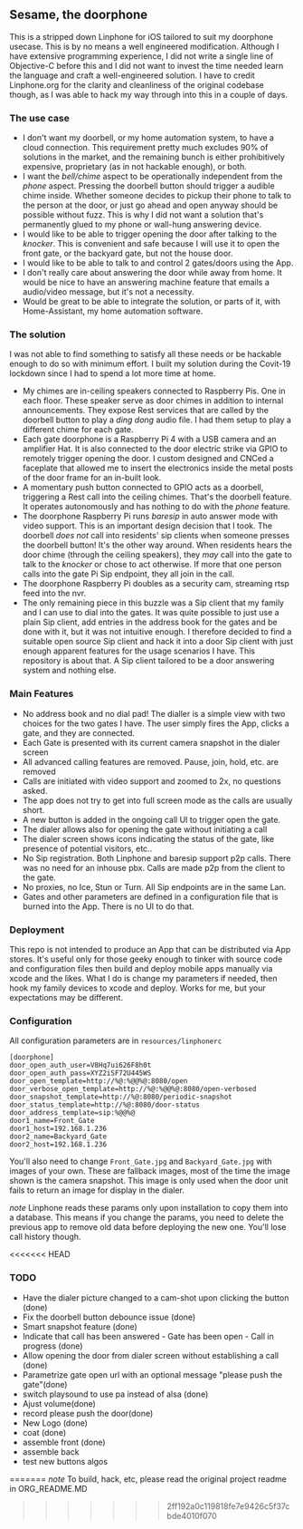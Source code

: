 ##  Sesame, the doorphone

This is a stripped down Linphone for iOS tailored to suit my doorphone usecase. This is by no means a well engineered modification. Although I have extensive programming experience, I did not write a single line of Objective-C before this and I did not want to invest the time needed learn the language and craft a well-engineered solution. I have to credit Linphone.org for the clarity and cleanliness of the original codebase though, as I was able to hack my way through into this in a couple of days.

### The use case
- I don't want my doorbell, or my home automation system, to have a cloud connection. This requirement pretty much excludes 90% of  solutions in the market, and the remaining bunch is either prohibitively expensive, proprietary (as in not hackable enough), or both.
- I want the _bell/chime_ aspect to be operationally independent from the _phone_ aspect. Pressing the doorbell button should trigger a audible chime inside. Whether someone decides to pickup their phone to talk to the person at the door, or just go ahead and open anyway should be possible without fuzz. This is why I did not want a solution that's permanently glued to my phone or wall-hung answering device.   
- I would like to be able to trigger opening the door after talking to the _knocker_. This is convenient and safe because I will use it to open the front gate, or the backyard gate, but not the house door.
- I would like to be able to talk to and control 2 gates/doors using the App.
- I don't really care about answering the door while away from home. It would be nice to have an answering machine feature that emails a audio/video message, but it's not a necessity.
- Would be great to be able to integrate the solution, or parts of it, with Home-Assistant, my home automation software.

### The solution
I was not able to find something to satisfy all these needs or be hackable enough to do so with minimum effort. I built my solution during the Covit-19 lockdown since I had to spend a lot more time at home.
- My chimes are in-ceiling speakers connected to Raspberry Pis. One in each floor. These speaker serve as door chimes in addition to internal announcements. They expose Rest services that are called by the doorbell button to play a _ding dong_ audio file. I had them setup to play a different chime for each gate.
- Each gate doorphone is a Raspberry Pi 4 with a USB camera and an amplifier Hat. It is also connected to the door electric strike via GPIO to remotely trigger opening the door. I custom designed and CNCed a faceplate that allowed me to insert the electronics inside the metal posts of the door frame for an in-built look.
- A momentary push button connected to GPIO acts as a doorbell, triggering a Rest call into the ceiling chimes. That's the doorbell feature. It operates autonomously and has nothing to do with the _phone_ feature.
- The doorphone Raspberry Pi runs _baresip_ in auto answer mode with video support. This is an important design decision that I took. The doorbell _does not_ call into residents' sip clients when someone presses the doorbell button! It's the other way around. When residents hears the door chime (through the ceiling speakers), they _may_ call into the gate to talk to the _knocker_ or chose to act otherwise. If more that one person calls into the gate Pi Sip endpoint, they all join in the call.
- The doorphone Raspberry Pi doubles as a security cam, streaming rtsp feed into the nvr.
- The only remaining piece in this buzzle was a Sip client that my family and I can use to dial into the gates. It was quite possible to just use a plain Sip client, add entries in the address book for the gates and be done with it, but it was not intuitive enough. I therefore decided to find a suitable open source Sip client and hack it into a door Sip client with just enough apparent features for the usage scenarios I have. This repository is about that. A Sip client tailored to be a door answering system and nothing else.

### Main Features
- No address book and no dial pad! The dialler is a simple view with two choices for the two gates I have. The user simply fires the App, clicks a gate, and they are connected.
- Each Gate is presented with its current camera snapshot in the dialer screen
- All advanced calling features are removed. Pause, join, hold, etc. are removed
- Calls are initiated with video support and zoomed to 2x, no questions asked.
- The app does not try to get into full screen mode as the calls are usually short.
- A new button is added in the ongoing call UI to trigger open the gate.
- The dialer allows also for opening the gate without initiating a call
- The dialer screen shows icons indicating the status of the gate, like presence of potential visitors, etc..
- No Sip registration. Both Linphone and baresip support p2p calls. There was no need for an inhouse pbx. Calls are made p2p from the client to the gate. 
- No proxies, no Ice, Stun or Turn. All Sip endpoints are in the same Lan.
- Gates and other parameters are defined in a configuration file that is burned into the App. There is no UI to do that.

### Deployment
This repo is not intended to produce an App that can be distributed via App stores. It's useful only for those geeky enough to tinker with source code and configuration files then build and deploy mobile apps manually via xcode and the likes.
What I do is change my parameters if needed, then hook my family devices to xcode and deploy. Works for me, but your expectations may be different.

### Configuration
All configuration parameters are in `resources/linphonerc`
```
[doorphone]
door_open_auth_user=V8Hq7ui626F8h0t
door_open_auth_pass=XYZ2iSF72U445WS
door_open_template=http://%@:%@@%@:8080/open
door_verbose_open_template=http://%@:%@@%@:8080/open-verbosed
door_snapshot_template=http://%@:8080/periodic-snapshot
door_status_template=http://%@:8080/door-status
door_address_template=sip:%@@%@
door1_name=Front_Gate
door1_host=192.168.1.236
door2_name=Backyard_Gate
door2_host=192.168.1.236
```
You'll also need to change `Front_Gate.jpg` and `Backyard_Gate.jpg` with images of your own. These are fallback images, most of the time the image shown is the camera snapshot. This image is only used when the door unit fails to return an image for display in the dialer.

_note_
Linphone reads these params only upon installation to copy them into a database. This means if you change the params, you need to delete the previous app to remove old data before deploying the new one. You'll lose call history though.

<<<<<<< HEAD
### TODO
- Have the dialer picture changed to a cam-shot upon clicking the button (done)
- Fix the doorbell button debounce issue (done)
- Smart snapshot feature (done)
- Indicate that call has been answered - Gate has been open - Call in progress (done)
- Allow opening the door from dialer screen without establishing a call (done)
- Parametrize gate open url with an optional message "please push the gate"(done)
- switch playsound to use pa instead of alsa (done)
- Ajust volume(done)
- record please push the door(done)
- New Logo (done)
- coat (done)
- assemble front (done)
- assemble back
- test new buttons algos

=======
_note_
To build, hack, etc, please read the original project readme in ORG_README.MD
>>>>>>> 2ff192a0c119818fe7e9426c5f37cbde4010f070

 

